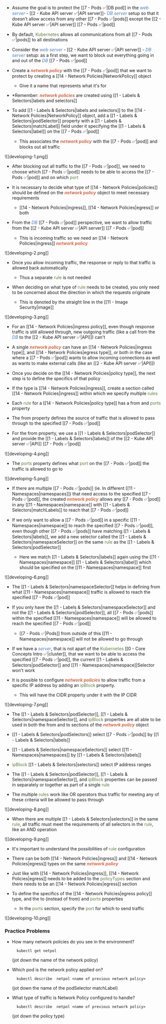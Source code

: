 - Assume the goal is to protect the [[7 - Pods ✅|DB pod]] in the <i><span style="color:#477bbe">web server</span></i> - [[2 - Kube API server ✅|API server]]- <i><span style="color:#477bbe">DB server</span></i> setup so that it doesn't allow access from any other [[7 - Pods ✅|pods]] except the [[2 - Kube API server ✅|API server]] [[7 - Pods ✅|pod]]

- By default, <span style="color:#5c7e3e">Kubernetes</span> allows all communications from all [[7 - Pods ✅|pods]] to all destinations

- Consider the <i><span style="color:#477bbe">web server</span></i> - [[2 - Kube API server ✅|API server]] - <i><span style="color:#477bbe">DB server</span></i> setup: as a first step, we want to block out everything going in and out of the <i><span style="color:#477bbe">DB</span></i> [[7 - Pods ✅|pod]]

- Create a <b><i><span style="color:#d46644">network policy</span></i></b> with the [[7 - Pods ✅|pod]] that we want to protect by creating a [[14 - Network Policies|NetworkPolicy]] object
	- Give it a name that represents what it's for

- *Remember: <b><i><span style="color:#d46644">network policies</span></i></b> are created using [[1 - Labels & Selectors|labels and selectors]]

- To add [[1 - Labels & Selectors|labels and selectors]] to the [[14 - Network Policies|NetworkPolicy]] object, add a [[1 - Labels & Selectors|podSelector]] property with a [[1 - Labels & Selectors|matchLabel]] field under it specifying the [[1 - Labels & Selectors|label]] on the [[7 - Pods ✅|pod]]
	- This associates the <b><i><span style="color:#d46644">network policy</span></i></b> with the [[7 - Pods ✅|pod]] and blocks out all traffic

![[developing-1.png]]

- After blocking out all traffic to the [[7 - Pods ✅|pod]], we need to choose which [[7 - Pods ✅|pod]] needs to be able to access the [[7 - Pods ✅|pod]] and on which <span style="color:#5c7e3e">port</span>

- It is necessary to decide what type of [[14 - Network Policies|policies]] should be defined on the <b><i><span style="color:#d46644">network policy</span></i></b> object to meet necessary requirements
	- [[14 - Network Policies|ingress]], [[14 - Network Policies|egress]] or both

- From the <i><span style="color:#477bbe">DB</span></i> [[7 - Pods ✅|pod]] perspective, we want to allow traffic from the [[2 - Kube API server ✅|API server]] [[7 - Pods ✅|pod]]
	- This is incoming traffic so we need an [[14 - Network Policies|ingress]] <b><i><span style="color:#d46644">network policy</span></i></b>

![[developing-2.png]]

- Once you allow incoming traffic, the response or reply to that traffic is allowed back automatically
	- Thus a separate <span style="color:#5c7e3e">rule</span> is not needed

- When deciding on what type of <span style="color:#5c7e3e">rule</span> needs to be created, you only need to be concerned about the direction in which the requests originate
	- This is denoted by the straight line in the [[11 - Image Security|image]]

![[developing-3.png]]

- For an [[14 - Network Policies|ingress policy]], even though response traffic is still allowed through, new outgoing traffic (like a call from the <i><span style="color:#477bbe">DB</span></i> to the [[2 - Kube API server ✅|API]]) can't

- A single <b><i><span style="color:#d46644">network policy</span></i></b> can have an [[14 - Network Policies|ingress type]], and [[14 - Network Policies|egress type]], or both in the case where a [[7 - Pods ✅|pod]] wants to allow incoming connections as well as wants to make external calls (like an [[2 - Kube API server ✅|API]])

- Once you decide on the [[14 - Network Policies|policy type]], the next step is to define the specifics of that policy

- If the type is [[14 - Network Policies|ingress]], create a section called [[14 - Network Policies|ingress]] within which we specify multiple <span style="color:#5c7e3e">rules</span>

- Each <span style="color:#5c7e3e">rule</span> for a [[14 - Network Policies|policy type]] has a from and <span style="color:#5c7e3e">ports</span> property

- The from property defines the source of traffic that is allowed to pass through to the specified [[7 - Pods ✅|pod]]

- For the from property, we use a [[1 - Labels & Selectors|podSelector]] and provide the [[1 - Labels & Selectors|labels]] of the [[2 - Kube API server ✅|API]] [[7 - Pods ✅|pod]]

![[developing-4.png]]

- The <span style="color:#5c7e3e">ports</span> property defines what <span style="color:#5c7e3e">port</span> on the [[7 - Pods ✅|pod]] the traffic is allowed to go to

![[developing-5.png]]

- If there are multiple [[7 - Pods ✅|pods]] (ie. In different [[11 - Namespaces|namespaces]]) that need access to the specified [[7 - Pods ✅|pod]], the created <b><i><span style="color:#d46644">network policy</span></i></b> allows any [[7 - Pods ✅|pod]] in any [[11 - Namespaces|namespace]] with [[1 - Labels & Selectors|matchLabels]] to reach that [[7 - Pods ✅|pod]]

- If we only want to allow a [[7 - Pods ✅|pod]] in a specific [[11 - Namespaces|namespace]] to reach the specified [[7 - Pods ✅|pod]], even though other [[7 - Pods ✅|pods]] have matching [[1 - Labels & Selectors|labels]], we add a new selector called the [[1 - Labels & Selectors|namespaceSelector]] on the same <span style="color:#5c7e3e">rule</span> as the [[1 - Labels & Selectors|podSelector]]
	- Here we match [[1 - Labels & Selectors|labels]] again using the [[11 - Namespaces|namespace]] [[1 - Labels & Selectors|label]] which should be specified on the [[11 - Namespaces|namespace]] first

![[developing-6.png]]

- The [[1 - Labels & Selectors|namespaceSelector]] helps in defining from what [[11 - Namespaces|namespace]] traffic is allowed to reach the specified [[7 - Pods ✅|pod]]

- If you only have the [[1 - Labels & Selectors|namespaceSelector]] and not the [[1 - Labels & Selectors|podSelector]], all [[7 - Pods ✅|pods]] within the specified [[11 - Namespaces|namespace]] will be allowed to reach the specified [[7 - Pods ✅|pod]]
	- [[7 - Pods ✅|Pods]] from outside of this [[11 - Namespaces|namespace]] will not be allowed to go through

- If we have a <i><span style="color:#477bbe">server</span></i>, that is not apart of the <span style="color:#5c7e3e">Kubernetes</span> [[0 - Core Concepts Intro ✅|cluster]], that we want to be able to access the specified [[7 - Pods ✅|pod]], the current [[1 - Labels & Selectors|podSelector]] and [[11 - Namespaces|namespace]]Selector won't work

- It is possible to configure <b><i><span style="color:#d46644">network policies</span></i></b> to allow traffic from a specific IP address by adding an <span style="color:#5c7e3e">ipBlock</span> property.
	- This will have the CIDR property under it with the IP CIDR

![[developing-7.png]]

- The [[1 - Labels & Selectors|podSelector]], [[1 - Labels & Selectors|namespaceSelector]], and <span style="color:#5c7e3e">ipBlock</span> properties are all able to be used in both the from and to sections of the <b><i><span style="color:#d46644">network policy</span></i></b> object

- [[1 - Labels & Selectors|podSelectors]] select [[7 - Pods ✅|pods]] by [[1 - Labels & Selectors|labels]]

- [[1 - Labels & Selectors|namespaceSelectors]] select [[11 - Namespaces|namespaces]] by [[1 - Labels & Selectors|labels]]

- <span style="color:#5c7e3e">ipBlock</span> [[1 - Labels & Selectors|selectors]] select IP address ranges

- The [[1 - Labels & Selectors|podSelector]], [[1 - Labels & Selectors|namespaceSelector]], and <span style="color:#5c7e3e">ipBlock</span> properties can be passed in separately or together as part of a single <span style="color:#5c7e3e">rule</span>

- The multiple <span style="color:#5c7e3e">rules</span> work like OR operators thus traffic for meeting any of these criteria will be allowed to pass through

![[developing-8.png]]

- When there are multiple [[1 - Labels & Selectors|selectors]] in the same <span style="color:#5c7e3e">rule</span>, all traffic must meet the requirements of all selectors in the <span style="color:#5c7e3e">rule</span>, like an AND operation

![[developing-9.png]]

- It's important to understand the possibilities of <span style="color:#5c7e3e">rule</span> configuration

- There can be both [[14 - Network Policies|ingress]] and [[14 - Network Policies|egress]] types on the same <b><i><span style="color:#d46644">network policy</span></i></b>

- Just like with [[14 - Network Policies|ingress]], [[14 - Network Policies|egress]] needs to be added to the <span style="color:#5c7e3e">policyTypes</span> section and there needs to be an [[14 - Network Policies|egress]] section

- To define the specifics of the [[14 - Network Policies|egress policy]] type, and the to (instead of from) and <span style="color:#5c7e3e">ports</span> properties
	- In the <span style="color:#5c7e3e">ports</span> section, specify the <span style="color:#5c7e3e">port</span> for which to send traffic

![[developing-10.png]]

### Practice Problems

- How many network policies do you see in the environment?

		kubectl get netpol

	(jot down the name of the network policy)

- Which pod is the network policy applied on?

		kubectl describe  netpol <name of previous network policy>

	(jot down the name of the podSelector matchLabel)

- What type of traffic is Network Policy configured to handle?

		kubectl describe  netpol <name of previous network policy>

	(jot down the policy type)
